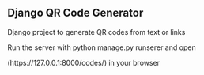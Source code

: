 <h2>Django QR Code Generator</h2>
<p>Django project to generate QR codes from text or links</p>
<p>Run the server with python manage.py runserer and open</p>
<p>(https://127.0.0.1:8000/codes/) in your browser</p>
